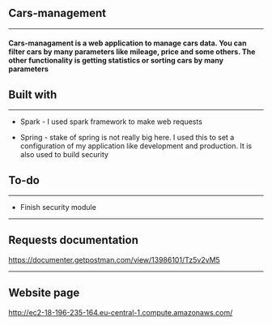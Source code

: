 ## **Cars-management**

---------------------------------------
####  **Cars-managament** is a web application to manage cars data. You can filter cars by many parameters like mileage, price and some others. The other functionality is getting statistics or sorting cars by many parameters

## **Built with**

--------------------------------------- 
* Spark - I used spark framework to make web requests
  
* Spring - stake of spring is not really big here. I used this to set a configuration of my application like development and production. It is also used to build security

## **To-do**

---------------------------------------
 
* Finish security module

---------------------------------------

## **Requests documentation**

https://documenter.getpostman.com/view/13986101/Tz5v2vM5

---------------------------------------

## **Website page**

http://ec2-18-196-235-164.eu-central-1.compute.amazonaws.com/
